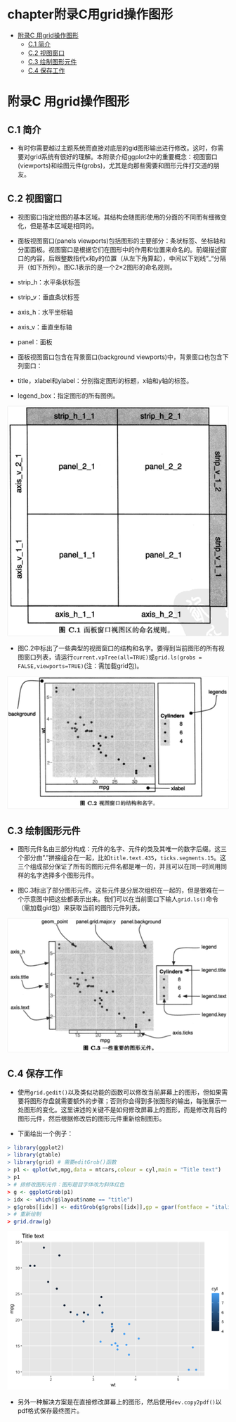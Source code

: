 chapter附录C用grid操作图形
================

- <a href="#附录c-用grid操作图形" id="toc-附录c-用grid操作图形">附录C
  用grid操作图形</a>
  - <a href="#c1-简介" id="toc-c1-简介">C.1 简介</a>
  - <a href="#c2-视图窗口" id="toc-c2-视图窗口">C.2 视图窗口</a>
  - <a href="#c3-绘制图形元件" id="toc-c3-绘制图形元件">C.3 绘制图形元件</a>
  - <a href="#c4-保存工作" id="toc-c4-保存工作">C.4 保存工作</a>

# 附录C 用grid操作图形

## C.1 简介

- 有时你需要越过主题系统而直接对底层的gid图形输出进行修改。这时，你需要对grid系统有很好的理解。本附录介绍ggplot2中的重要概念：视图窗口(viewports)和绘图元件(grobs)，尤其是向那些需要和图形元件打交道的朋友。

## C.2 视图窗口

- 视图窗口指定绘图的基本区域。其结构会随图形使用的分面的不同而有细微变化，但是基本区域是相同的。

- 面板视图窗口(panels
  viewports)包括图形的主要部分：条状标签、坐标轴和分面面板。视图窗口是根据它们在图形中的作用和位置来命名的。前缀描述窗口的内容，后跟整数指代x和y的位置（从左下角算起），中间以下划线”\_“分隔开（如下所列）。图C.1表示的是一个2×2图形的命名规则。

- strip_h：水平条状标签

- strip_v：垂直条状标签

- axis_h：水平坐标轴

- axis_v：垂直坐标轴

- panel：面板

- 面板视图窗口包含在背景窗口(background
  viewports)中，背景窗口也包含下列窗口：

- title，xlabel和ylabel：分别指定图形的标题，x轴和y轴的标签。

- legend_box：指定图形的所有图例。

![](images/iShot_2023-01-04_12.46.14.png)

- 图C.2中标出了一些典型的视图窗口的结构和名字。要得到当前图形的所有视图窗口列表，请运行`current.vpTree(all=TRUE)`或`grid.ls(grobs = FALSE,viewports=TRUE)`(注：需加载grid包)。

![](images/iShot_2023-01-04_12.47.33.png)

## C.3 绘制图形元件

- 图形元件名由三部分构成：元件的名字、元件的类及其唯一的数字后缀。这三个部分由”.”拼接组合在一起，比如`title.text.435`，`ticks.segments.15`。这三个组成部分保证了所有的图形元件名都是唯一的，并且可以在同一时间用同样的名字选择多个图形元件。

- 图C.3标出了部分图形元件。这些元件是分层次组织在一起的，但是很难在一个示意图中把这些都表示出来。我们可以在当前窗口下输人`grid.ls()`命令（需加载gid包）来获取当前的图形元件列表。

![](images/iShot_2023-01-04_12.49.15.png)

## C.4 保存工作

- 使用`grid.gedit()`以及类似功能的函数可以修改当前屏幕上的图形，但如果需要将图形存盘就需要额外的步骤；否则你会得到多张图形的输出，每张展示一处图形的变化。这里讲述的关键不是如何修改屏幕上的图形，而是修改背后的图形元件，然后根据修改后的图形元件重新绘制图形。

- 下面给出一个例子：

``` r
> library(ggplot2)
> library(gtable)
> library(grid) # 需要editGrob()函数
> p1 <- qplot(wt,mpg,data = mtcars,colour = cyl,main = "Title text")
> p1
> # 排修改图形元件：图形题目字体改为斜体红色
> g <- ggplotGrob(p1)
> idx <- which(g$layout$name == "title")
> g$grobs[[idx]] <- editGrob(g$grobs[[idx]],gp = gpar(fontface = "italic",col="red"))
> # 重新绘制
> grid.draw(g)
```

![](chapter附录C用grid操作图形_files/figure-gfm/unnamed-chunk-1-1.png)<!-- -->

- 另外一种解决方案是在直接修改屏幕上的图形，然后使用`dev.copy2pdf()`以pdf格式保存最终图片。
